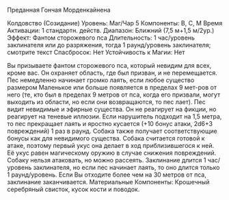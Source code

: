 
Преданная Гончая Морденкайнена

Колдовство (Созидание)
Уровень: Маг/Чар 5
Компоненты: В, С, М
Время Активации: 1 стандартн. действ.
Диапазон: Ближний (7,5 м+1,5 м/2ур.)
Эффект: Фантом сторожевого пса
Длительность: 1 час/уровень заклинателя
или до разряжения, тогда 1 раунд/уровень
заклинателя; смотрите текст
Спасбросок: Нет
Устойчивость к Магии: Нет

Вы призываете фантом сторожевого
пса, который невидим для всех, кроме вас. Он охраняет область, где был
призван, и не перемещается. Пес немедленно начинает громко лаять, если
любое существо размером Маленькое
или больше появляется в пределах 9
мет-ров от него (те, кто был в пределах
9 метров от пса, когда его призвали, могут выходить из области, но если они
возвращаются, то пес лает). Пес видит
невидимые и эфирные существа. Он не
реагирует на фикции, но реагирует на
теневые иллюзии.
Если нарушитель подходит на 1,5 метра, то пес прекращает лаять и яростно
кусается (+10 бонус атаки, 2d6+3 повреждений) 1 раз в раунд. Собака также
получает соответствующие бонусы как
для невидимого существа. Собака считается готовой к атаке, поэтому первый
укус она делает в ход приблизившегося
к ней. Её укус равен магическому оружию в случае снижения повреждений.
Собаку нельзя атаковать, но можно рассеять.
Заклинание длится 1 час/уровень заклинателя, но если пес начинает лаять,
то оно длится только 1 раунд/уровень.
Если Вы отходите более чем на 30 метров от пса, заклинание заканчивается.
Материальные Компоненты: Крошечный серебряный свисток, кусок кости и поводок.